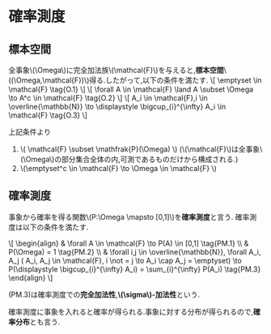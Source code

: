 # 確率測度

## 標本空間
全事象\\(\Omega\\)に完全加法族\\(\mathcal{F}\\)を与えると,**標本空間**\\((\Omega,\mathcal{F})\\)得る.したがって,以下の条件を満たす.
\\[
\emptyset \in \mathcal{F} \tag{O.1}
\\]
\\[
\forall A \in \mathcal{F} \land A \subset \Omega \to  A^c \in \mathcal{F} \tag{O.2}
\\]
\\[
A_i \in \mathcal{F},i \in \overline{\mathbb{N}} \to \displaystyle \bigcup_{i}^{\infty} A_i \in \mathcal{F} \tag{O.3}
\\]

上記条件より
1. \\( \mathcal{F} \subset \mathfrak{P}(\Omega) \\) (\\(\mathcal{F}\\)は全事象\\(\Omega\\)の部分集合全体の内,可測であるものだけから構成される.)
1. \\(\emptyset^c \in \mathcal{F} \to \Omega \in \mathcal{F} \\)

## 確率測度
事象から確率を得る関数\\(P:\Omega \mapsto [0,1]\\)を**確率測度**と言う. 確率測度は以下の条件を満たす.

\\[
\begin{align}
 & \forall A \in \mathcal{F} \to P(A) \in [0,1] \tag{PM.1} \\\\
 & P(\Omega) = 1 \tag{PM.2} \\\\
 & \forall i,j \in \overline{\mathbb{N}}, \forall A_i, A_j ( A_i, A_j \in \mathcal{F}, i \not = j \to A_i \cap A_j = \emptyset) \to P(\displaystyle \bigcup_{i}^{\infty} A_i) = \sum_{i}^{\infty} P(A_i) \tag{PM.3}
\end{align}
\\]

(PM.3)は確率測度での**完全加法性**,**\\(\sigma\\)-加法性**という.

確率測度に事象を入れると確率が得られる.事象に対する分布が得られるので,**確率分布**とも言う.
